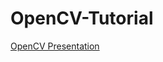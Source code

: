# OpenCV-Tutorial
[OpenCV Presentation](https://www.canva.com/design/DAETMhW2i5U/XY3wiBAWTuYqYrO1askKZA/view?utm_content=DAETMhW2i5U&utm_campaign=designshare&utm_medium=link&utm_source=sharebutton#22)
